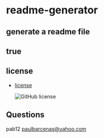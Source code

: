 # readme-generator

## generate a readme file
## true
## 

## license
* [license](#license)

  ![GitHub license](https://img.shields.io/badge/license-MIT-blue.svg)

## Questions
 pab12 paulbarcenas@yahoo.com
